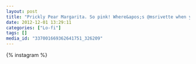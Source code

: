 ```yaml
---
layout: post
title: "Prickly Pear Margarita. So pink! Where&apos;s @msrivette when you need him?"
date: 2012-12-01 13:29:11
categories: ["Lo-fi"]
tags: []
media_id: "337001669362641751_326209"
---
```


{% instagram %}
